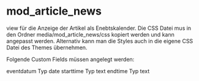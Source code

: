 # mod_article_news 
view für die Anzeige der Artikel als Enebtskalender.
Die CSS Datei mus in den Ordner media/mod_article_news/css kopiert werden und kann angepasst werden.
Alternativ kann man die Styles auch in die eigene CSS Datei des Themes übernehmen.

Folgende Custom Fields müssen angelegt werden:

eventdatum Typ date
starttime Typ text
endtime Typ text
